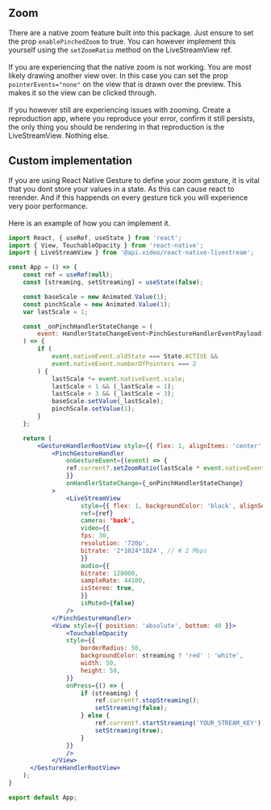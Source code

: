 ## Zoom

There are a native zoom feature built into this package. Just ensure to set the prop `enablePinchedZoom` to true.
You can however implement this yourself using the `setZoomRatio` method on the LiveStreamView ref.
\
\
If you are experiencing that the native zoom is not working. You are most likely drawing another view over. In this case you can set the prop `pointerEvents="none"` on the view that is drawn over the preview. This makes it so the view can be clicked through.
\
\
If you however still are experiencing issues with zooming. Create a reproduction app, where you reproduce your error, confirm it still persists, the only thing you should be rendering in that reproduction is the LiveStreamView. Nothing else.

## Custom implementation

If you are using React Native Gesture to define your zoom gesture, it is vital that you dont store your values in a state. As this can cause react to rerender. And if this happends on every gesture tick you will experience very poor performance.
\
\
Here is an example of how you can implement it.

```jsx
import React, { useRef, useState } from 'react';
import { View, TouchableOpacity } from 'react-native';
import { LiveStreamView } from '@api.video/react-native-livestream';

const App = () => {
    const ref = useRef(null);
    const [streaming, setStreaming] = useState(false);

    const baseScale = new Animated.Value(1);
    const pinchScale = new Animated.Value(1);
    var lastScale = 1;

    const _onPinchHandlerStateChange = (
        event: HandlerStateChangeEvent<PinchGestureHandlerEventPayload>
    ) => {
        if (
            event.nativeEvent.oldState === State.ACTIVE &&
            event.nativeEvent.numberOfPointers === 2
        ) {
            lastScale *= event.nativeEvent.scale;
            lastScale < 1 && (_lastScale = 1);
            lastScale > 3 && (_lastScale = 3);
            baseScale.setValue(_lastScale);
            pinchScale.setValue(1);
        }
    };

    return (
        <GestureHandlerRootView style={{ flex: 1, alignItems: 'center' }}>
            <PinchGestureHandler
                onGestureEvent={(event) => {
                ref.current?.setZoomRatio(lastScale * event.nativeEvent.scale);
                }}
                onHandlerStateChange={_onPinchHandlerStateChange}
            >
                <LiveStreamView
                    style={{ flex: 1, backgroundColor: 'black', alignSelf: 'stretch' }}
                    ref={ref}
                    camera: 'back',
                    video={{
                    fps: 30,
                    resolution: '720p',
                    bitrate: '2*1024*1024', // # 2 Mbps
                    }}
                    audio={{
                    bitrate: 128000,
                    sampleRate: 44100,
                    isStereo: true,
                    }}
                    isMuted={false}
                />
            </PinchGestureHandler>
            <View style={{ position: 'absolute', bottom: 40 }}>
                <TouchableOpacity
                style={{
                    borderRadius: 50,
                    backgroundColor: streaming ? 'red' : 'white',
                    width: 50,
                    height: 50,
                }}
                onPress={() => {
                    if (streaming) {
                        ref.current?.stopStreaming();
                        setStreaming(false);
                    } else {
                        ref.current?.startStreaming('YOUR_STREAM_KEY');
                        setStreaming(true);
                    }
                }}
                />
            </View>
      </GestureHandlerRootView>
    );
}

export default App;
```
